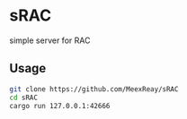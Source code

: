 # sRAC
simple server for RAC

## Usage

```bash
git clone https://github.com/MeexReay/sRAC
cd sRAC
cargo run 127.0.0.1:42666
```